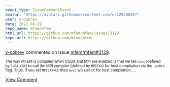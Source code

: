 ```yaml
---
event_type: IssueCommentEvent
avatar: "https://avatars.githubusercontent.com/u/12926030?"
user: v-dobrev
date: 2022-08-29
repo_name: mfem/mfem
html_url: https://github.com/mfem/mfem/issues/3129
repo_url: https://github.com/mfem/mfem
---
```


<a href='https://github.com/v-dobrev' target='_blank'>v-dobrev</a> commented on issue <a href='https://github.com/mfem/mfem/issues/3129' target='_blank'>mfem/mfem#3129</a>.

<small>The way MFEM is compiled when CUDA and MPI are enabled is that we tell `nvcc` (defined by `CUDA_CXX`) to call the MPI compiler (defined by `MPICXX`) for host compilation via the `-ccbin` flag. Thus, if you set `MPICXX=CC` then `nvcc` will call `CC` for host compilation....</small>

<a href='https://github.com/mfem/mfem/issues/3129' target='_blank'>View Comment</a>